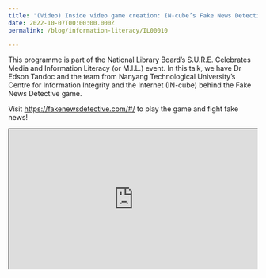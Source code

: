 ```yaml
---
title: '(Video) Inside video game creation: IN-cube’s Fake News Detective game'
date: 2022-10-07T00:00:00.000Z
permalink: /blog/information-literacy/IL00010

---
```


This programme is part of the National Library Board’s S.U.R.E. Celebrates Media and Information Literacy (or M.I.L.) event. In this talk, we have Dr Edson Tandoc and the team from Nanyang Technological University’s Centre for Information Integrity and the Internet (IN-cube) behind the Fake News Detective game.

Visit <a href="https://fakenewsdetective.com/#/" target="_blank">https://fakenewsdetective.com/#/</a> to play the game and fight fake news!

<style>.embed-container { position: relative; padding-bottom: 56.25%; height: 0; overflow: hidden; max-width: 100%; } .embed-container iframe, .embed-container object, .embed-container embed { position: absolute; top: 0; left: 0; width: 100%; height: 100%; }</style><div class='embed-container'>
<iframe src="https://nlb.ap.panopto.com/Panopto/Pages/Embed.aspx?id=be563add-a454-4edc-9220-af2b00bb8783&autoplay=false&offerviewer=false&showtitle=true&showbrand=true&start=0&interactivity=all" height="405" width="720" style="border: 1px solid #464646;" allowfullscreen allow="autoplay"></iframe></div>

